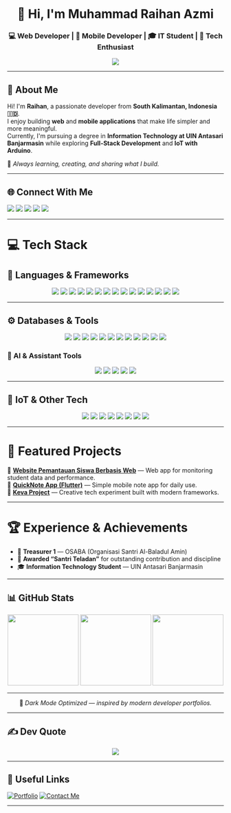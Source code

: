 <!--✨ README by Muhammad Raihan Azmi ✨-->

<h1 align="center">👋 Hi, I'm Muhammad Raihan Azmi</h1>
<h3 align="center">💻 Web Developer | 📱 Mobile Developer | 🎓 IT Student | 🚀 Tech Enthusiast</h3>

<p align="center">
  <img src="https://readme-typing-svg.herokuapp.com?font=Poppins&color=007BFF&center=true&vCenter=true&lines=Code.+Learn.+Build.+Inspire." />
</p>

---

## 🌟 About Me
Hi! I'm **Raihan**, a passionate developer from **South Kalimantan, Indonesia 🇮🇩**.  
I enjoy building **web** and **mobile applications** that make life simpler and more meaningful.  
Currently, I'm pursuing a degree in **Information Technology at UIN Antasari Banjarmasin** while exploring **Full-Stack Development** and **IoT with Arduino**.

🌱 *Always learning, creating, and sharing what I build.*

---

## 🌐 Connect With Me
<p align="left">
  <a href="https://instagram.com/m_raihanazmi37"><img src="https://img.shields.io/badge/Instagram-%23E4405F.svg?logo=Instagram&logoColor=white" /></a>
  <a href="https://www.linkedin.com/in/muhammad-raihan-azmi"><img src="https://img.shields.io/badge/LinkedIn-%230077B5.svg?logo=linkedin&logoColor=white" /></a>
  <a href="https://discordapp.com/users/Raihan_Azmi37"><img src="https://img.shields.io/badge/Discord-%237289DA.svg?logo=discord&logoColor=white" /></a>
  <a href="https://github.com/Raihhazmi"><img src="https://img.shields.io/badge/GitHub-181717?logo=github&logoColor=white" /></a>
  <a href="mailto:raihanazmi37@gmail.com"><img src="https://img.shields.io/badge/Gmail-D14836?logo=gmail&logoColor=white" /></a>
</p>

---

# 💻 Tech Stack

## 🚀 Languages & Frameworks
<p align="center">
  <img src="https://img.shields.io/badge/HTML5-%23E34F26.svg?style=for-the-badge&logo=html5&logoColor=white"/>
  <img src="https://img.shields.io/badge/CSS3-%231572B6.svg?style=for-the-badge&logo=css3&logoColor=white"/>
  <img src="https://img.shields.io/badge/JavaScript-%23F7DF1E.svg?style=for-the-badge&logo=javascript&logoColor=black"/>
  <img src="https://img.shields.io/badge/TypeScript-%23007ACC.svg?style=for-the-badge&logo=typescript&logoColor=white"/>
  <img src="https://img.shields.io/badge/PHP-%23777BB4.svg?style=for-the-badge&logo=php&logoColor=white"/>
  <img src="https://img.shields.io/badge/C++-%2300599C.svg?style=for-the-badge&logo=cplusplus&logoColor=white"/>
  <img src="https://img.shields.io/badge/SQL-%230074C1.svg?style=for-the-badge&logo=mysql&logoColor=white"/>
  <img src="https://img.shields.io/badge/Laravel-%23FF2D20.svg?style=for-the-badge&logo=laravel&logoColor=white"/>
  <img src="https://img.shields.io/badge/React-%2320232a.svg?style=for-the-badge&logo=react&logoColor=%2361DAFB"/>
  <img src="https://img.shields.io/badge/Next.js-black?style=for-the-badge&logo=next.js&logoColor=white"/>
  <img src="https://img.shields.io/badge/Flutter-%2302569B.svg?style=for-the-badge&logo=flutter&logoColor=white"/>
  <img src="https://img.shields.io/badge/Dart-%230175C2.svg?style=for-the-badge&logo=dart&logoColor=white"/>
  <img src="https://img.shields.io/badge/Kotlin-%237F52FF.svg?style=for-the-badge&logo=kotlin&logoColor=white"/>
  <img src="https://img.shields.io/badge/XML-%23E34F26.svg?style=for-the-badge&logo=xml&logoColor=white"/>
  <img src="https://img.shields.io/badge/Node.js-6DA55F?style=for-the-badge&logo=node.js&logoColor=white"/>
</p>

---

## ⚙️ Databases & Tools
<p align="center">
  <img src="https://img.shields.io/badge/MySQL-4479A1.svg?style=for-the-badge&logo=mysql&logoColor=white"/>
  <img src="https://img.shields.io/badge/Firebase-%23039BE5.svg?style=for-the-badge&logo=firebase&logoColor=white"/>
  <img src="https://img.shields.io/badge/GitHub-%23121011.svg?style=for-the-badge&logo=github&logoColor=white"/>
  <img src="https://img.shields.io/badge/Postman-FF6C37.svg?style=for-the-badge&logo=postman&logoColor=white"/>
  <img src="https://img.shields.io/badge/Figma-%23F24E1E.svg?style=for-the-badge&logo=figma&logoColor=white"/>
  <img src="https://img.shields.io/badge/Canva-%2300C4CC.svg?style=for-the-badge&logo=canva&logoColor=white"/>
  <img src="https://img.shields.io/badge/Trello-%23026AA7.svg?style=for-the-badge&logo=trello&logoColor=white"/>
  <img src="https://img.shields.io/badge/Vercel-000000.svg?style=for-the-badge&logo=vercel&logoColor=white"/>
  <img src="https://img.shields.io/badge/InfinityFree-2E8B57.svg?style=for-the-badge&logo=internetexplorer&logoColor=white"/>
  <img src="https://img.shields.io/badge/Zyro-E41E26.svg?style=for-the-badge&logo=zyro&logoColor=white"/>
  <img src="https://img.shields.io/badge/Wix-0C6EFC.svg?style=for-the-badge&logo=wix&logoColor=white"/>
  <img src="https://img.shields.io/badge/AwardSpace-0047AB.svg?style=for-the-badge&logo=internetexplorer&logoColor=white"/>
</p>

### 🤖 AI & Assistant Tools
<p align="center">
  <img src="https://img.shields.io/badge/ChatGPT-00A67E.svg?style=for-the-badge&logo=openai&logoColor=white"/>
  <img src="https://img.shields.io/badge/Gemini-8E75B2.svg?style=for-the-badge&logo=google&logoColor=white"/>
  <img src="https://img.shields.io/badge/Blackbox-1E1E1E.svg?style=for-the-badge&logo=githubcopilot&logoColor=white"/>
  <img src="https://img.shields.io/badge/Claude-FFD43B.svg?style=for-the-badge&logo=anthropic&logoColor=black"/>
  <img src="https://img.shields.io/badge/Qwen-0078D4.svg?style=for-the-badge&logo=alibabacloud&logoColor=white"/>
</p>

---

## 🔌 IoT & Other Tech
<p align="center">
  <img src="https://img.shields.io/badge/Arduino-00979D?style=for-the-badge&logo=arduino&logoColor=white"/>
  <img src="https://img.shields.io/badge/Wokwi-%23FF5733.svg?style=for-the-badge&logo=arduino&logoColor=white"/>
  <img src="https://img.shields.io/badge/Android%20Studio-%233DDC84.svg?style=for-the-badge&logo=android-studio&logoColor=white"/>
  <img src="https://img.shields.io/badge/VS%20Code-0078D7.svg?style=for-the-badge&logo=visual-studio-code&logoColor=white"/>
  <img src="https://img.shields.io/badge/Dev%20C++-1E90FF.svg?style=for-the-badge&logo=cplusplus&logoColor=white"/>
  <img src="https://img.shields.io/badge/ArcGIS-2E7D32.svg?style=for-the-badge&logo=arcgis&logoColor=white"/>
  <img src="https://img.shields.io/badge/VirtualBox-183A61.svg?style=for-the-badge&logo=virtualbox&logoColor=white"/>
  <img src="https://img.shields.io/badge/Google%20Colab-F9AB00.svg?style=for-the-badge&logo=googlecolab&logoColor=white"/>
</p>



---

# 📱 Featured Projects
🔹 [**Website Pemantauan Siswa Berbasis Web**](#) — Web app for monitoring student data and performance.  
🔹 [**QuickNote App (Flutter)**](https://github.com/Raihhazmi/P4appnavigation_230104040079) — Simple mobile note app for daily use.  
🔹 [**Keva Project**](https://github.com/Raihhazmi/Keva) — Creative tech experiment built with modern frameworks.  

---

# 🏆 Experience & Achievements
- 💼 **Treasurer 1** — OSABA (Organisasi Santri Al-Baladul Amin)  
- 🏅 **Awarded “Santri Teladan”** for outstanding contribution and discipline  
- 🎓 **Information Technology Student** — UIN Antasari Banjarmasin  

---

## 📊 GitHub Stats

<div align="center">

<img src="https://github-readme-stats.vercel.app/api?username=Raihhazmi&show_icons=true&theme=tokyonight&hide_border=true&border_radius=20&bg_color=0D1117&title_color=58A6FF&icon_color=58A6FF&text_color=C9D1D9&custom_title=Raihan%20Azmi's%20GitHub%20Stats" height="165" />
<img src="https://github-readme-streak-stats.herokuapp.com?user=Raihhazmi&theme=tokyonight&hide_border=true&background=0D1117&ring=58A6FF&fire=FF6E96&currStreakLabel=58A6FF&border_radius=20" height="165" />
<img src="https://github-readme-stats.vercel.app/api/top-langs/?username=Raihhazmi&layout=compact&theme=tokyonight&hide_border=true&border_radius=20&bg_color=0D1117&title_color=58A6FF&text_color=C9D1D9" height="165" />

---

🌙 *Dark Mode Optimized — inspired by modern developer portfolios.*

</div>


---

## ✍️ Dev Quote
<p align="center">
  <img src="https://quotes-github-readme.vercel.app/api?type=horizontal&theme=tokyonight" />
</p>

---

## 🔗 Useful Links
[![Portfolio](https://img.shields.io/badge/View%20Portfolio-%230077B5.svg?style=for-the-badge&logo=google-chrome&logoColor=white)](#)
[![Contact Me](https://img.shields.io/badge/Contact%20Me-%23E4405F.svg?style=for-the-badge&logo=gmail&logoColor=white)](mailto:raihanazmi37@gmail.com)

---
